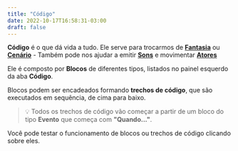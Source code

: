 ```yaml
---
title: "Código"
date: 2022-10-17T16:58:31-03:00
draft: false
---
```


**Código** é o que dá vida a tudo. Ele serve para trocarmos de [**Fantasia**](/conceitos/fantasias) ou [**Cenário**](/conceitos/cenarios) - Também pode nos ajudar a emitir [**Sons**](/conceitos/sons) e movimentar [**Atores**](/conceitos/atores)

Ele é composto por **Blocos** de diferentes tipos, listados no painel esquerdo da aba **Código**.

Blocos podem ser encadeados formando **trechos de código**, que são executados em sequência, de cima para baixo.

> 💡 Todos os trechos de código vão começar a partir de um bloco do tipo **Evento** que começa com **"Quando..."**.

Você pode testar o funcionamento de blocos ou trechos de código clicando sobre eles.
